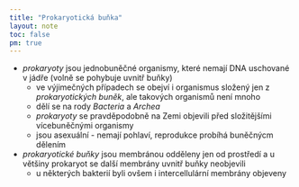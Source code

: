 ```yaml
---
title: "Prokaryotická buňka"
layout: note
toc: false
pm: true
---
```

- _prokaryoty_ jsou jednobuněčné organismy, které nemají DNA uschované v jádře (volně se pohybuje uvnitř buňky)
    - ve výjimečných případech se obejví i organismus složený jen z _prokaryotických buněk_, ale takových organismů není mnoho
    - dělí se na rody _Bacteria_ a _Archea_
    - _prokaryoty_ se pravděpodobně na Zemi objevili před složitějšími vícebuněčnými organismy
    - jsou asexuální - nemají pohlaví, reprodukce probíhá buněčnýcm dělením
- _prokaryotické buňky_ jsou membránou odděleny jen od prostředí a u většiny prokaryot se další membrány uvnitř buňky neobjevili
    - u některých bakterií byli ovšem i intercellulární membrány objeveny